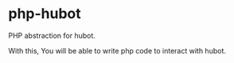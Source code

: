 php-hubot
=================

PHP abstraction for hubot. 

With this, You will be able to write php code to interact with hubot. 
